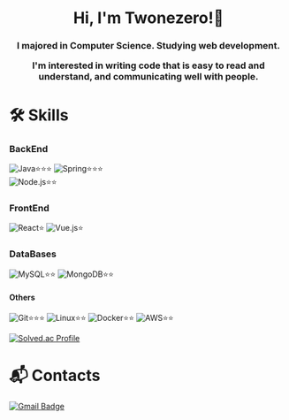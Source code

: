 <h1 align="center">Hi, I'm Twonezero!👋</h1>
<h3 align="center">I majored in Computer Science. Studying web development.

I'm interested in writing code that is easy to read and understand, and communicating well with people.

</h3>

# 🛠 Skills
### BackEnd
![Java](https://img.shields.io/badge/Java-007396.svg?&style=for-the-badge&logo=Java&logoColor=white)⭐⭐⭐
![Spring](https://img.shields.io/badge/Spring-6DB33F.svg?&style=for-the-badge&logo=Spring&logoColor=white)⭐⭐⭐
<br/>
![Node.js](https://img.shields.io/badge/Node.js-339933.svg?&style=for-the-badge&logo=Node.js&logoColor=white)⭐⭐


### FrontEnd
![React](https://img.shields.io/badge/React-61DAFB.svg?&style=for-the-badge&logo=React&logoColor=white)⭐
![Vue.js](https://img.shields.io/badge/vuejs-%2335495e.svg?style=for-the-badge&logo=vuedotjs&logoColor=%234FC08D)⭐

### DataBases
![MySQL](https://img.shields.io/badge/MySQL-4479A1.svg?&style=for-the-badge&logo=MySQL&logoColor=white)⭐⭐
![MongoDB](https://img.shields.io/badge/MongoDB-47A248.svg?&style=for-the-badge&logo=MongoDB&logoColor=white)⭐⭐


#### Others
![Git](https://img.shields.io/badge/Git-F05032.svg?&style=for-the-badge&logo=Git&logoColor=white)⭐⭐⭐
![Linux](https://img.shields.io/badge/Linux-FCC624.svg?&style=for-the-badge&logo=Linux&logoColor=white)⭐⭐
![Docker](https://img.shields.io/badge/docker-%230db7ed.svg?style=for-the-badge&logo=docker&logoColor=white)⭐⭐
![AWS](https://img.shields.io/badge/AWS-%23FF9900.svg?style=for-the-badge&logo=amazon-aws&logoColor=white)⭐⭐


[![Solved.ac Profile](http://mazassumnida.wtf/api/v2/generate_badge?boj=wonyoung98)](https://solved.ac/wonyoung98/)
 
# :mailbox_with_mail: Contacts
[![Gmail Badge](https://img.shields.io/badge/Gmail-d14836?style=flat-square&logo=Gmail&logoColor=white&link=mailto:adnjsdudtm@gmail.com)](mailto:adnjsdudtm@gmail.com)
